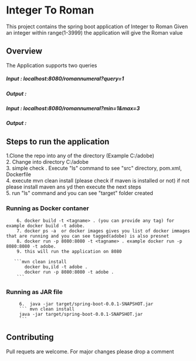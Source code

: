 # Integer To Roman 
This project contains the spring boot application of Integer to Roman 
Given an integer within range(1-3999) the application will give the Roman value 


## Overview
The Application supports two queries 
##### Input : localhost:8080/romannumeral?query=1

##### Output :


##### Input : localhost:8080/romannumeral?min=1&max=3
##### Output :



## Steps to run the application 
   1.Clone the repo into any of the directory (Example C:/adobe)  
   2. Change into directory C:/adobe  
   3. simple check . Execute "ls" command to see "src" directory, pom.xml, Dockerfile  
   4. execute mvn clean install (please check if maven is installed or not) if not please install maven ans yd then execute the next steps  
   5. run "ls" command and you can see "target" folder created   
   

   ### Running as Docker contaner 
        6. docker build -t <tagname> . (you can provide any tag) for example docker build -t adobe. 
        7. docker ps -a  or docker images gives you list of docker immages that are running and you can see tagged(adobe) is also presnet  
        8. docker run -p 8080:8080 -t <tagname> . example docker run -p 8080:8080 -t adobe.  
        9. this will run the application on 8080  
       
       ```mvn clean install
           docker bu,ild -t adobe .
           docker run -p 8080:8080 -t adobe .
        ```
   ### Running as JAR file
         6.  java -jar target/spring-boot-0.0.1-SNAPSHOT.jar  
         ``` mvn clean install
         java -jar target/spring-boot-0.0.1-SNAPSHOT.jar
         ```
           

## Contributing
Pull requets are welcome. For major changes please drop a comment 



